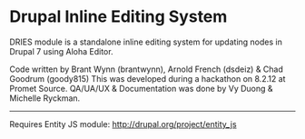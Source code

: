 Drupal Inline Editing System
============================

DRIES module is a standalone inline editing system for updating nodes in Drupal 7 using Aloha Editor.

Code written by Brant Wynn (brantwynn), Arnold French (dsdeiz) & Chad Goodrum (goody815)
This was developed during a hackathon on 8.2.12 at Promet Source.
QA/UA/UX & Documentation was done by Vy Duong & Michelle Ryckman. 

----
Requires Entity JS module:  http://drupal.org/project/entity_js

